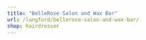 ```yaml
---
title: "BelleRose Salon and Wax Bar"
url: /langford/bellerose-salon-and-wax-bar/
shop: hairdresser
---
```


